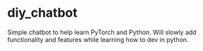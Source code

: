 # diy_chatbot

Simple chatbot to help learn PyTorch and Python. Will slowly add functionality and features while learning how to dev in python.

